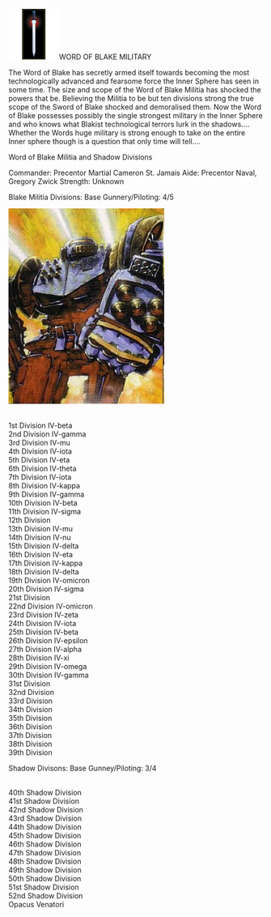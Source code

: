 
![woblogo](_img/wordofblake.gif)WORD OF BLAKE MILITARY

The Word of Blake has secretly armed itself towards becoming the most technologically advanced and fearsome force the Inner Sphere has seen in some time. The size and scope of the Word of Blake Militia has shocked the powers that be. Believing the Militia to be but ten divisions strong the true scope of the Sword of Blake shocked and demoralised them. Now the Word of Blake possesses possibly the single strongest military in the Inner Sphere and who knows what Blakist technological terrors lurk in the shadows.... Whether the Words huge military is strong enough to take on the entire Inner sphere though is a question that only time will tell.... 

Word of Blake Militia and Shadow Divisions

Commander: Precentor Martial Cameron St. Jamais
Aide: Precentor Naval, Gregory Zwick
Strength: Unknown

Blake Militia Divisions:
Base Gunnery/Piloting: 4/5

![wobmech](../_img/c88604682e32ecf318d4ae8379bdd36e.jpg)

<br>1st Division IV-beta
<br>2nd Division IV-gamma
<br>3rd Division IV-mu
<br>4th Division IV-iota
<br>5th Division IV-eta
<br>6th Division IV-theta
<br>7th Division IV-iota
<br>8th Division IV-kappa
<br>9th Division IV-gamma
<br>10th Division IV-beta
<br>11th Division IV-sigma
<br>12th Division
<br>13th Division IV-mu
<br>14th Division IV-nu
<br>15th Division IV-delta
<br>16th Division IV-eta
<br>17th Division IV-kappa
<br>18th Division IV-delta
<br>19th Division IV-omicron
<br>20th Division IV-sigma
<br>21st Division
<br>22nd Division IV-omicron
<br>23rd Division IV-zeta
<br>24th Division IV-iota
<br>25th Division IV-beta
<br>26th Division IV-epsilon
<br>27th Division IV-alpha
<br>28th Division IV-xi
<br>29th Division IV-omega
<br>30th Division IV-gamma
<br>31st Division
<br>32nd Division
<br>33rd Division
<br>34th Division
<br>35th Division
<br>36th Division
<br>37th Division
<br>38th Division
<br>39th Division

Shadow Divisons:
Base Gunney/Piloting: 3/4

<br>40th Shadow Division
<br>41st Shadow Division
<br>42nd Shadow Division
<br>43rd Shadow Division
<br>44th Shadow Division
<br>45th Shadow Division
<br>46th Shadow Division
<br>47th Shadow Division
<br>48th Shadow Division
<br>49th Shadow Division
<br>50th Shadow Division
<br>51st Shadow Division
<br>52nd Shadow Division
<br>Opacus Venatori
